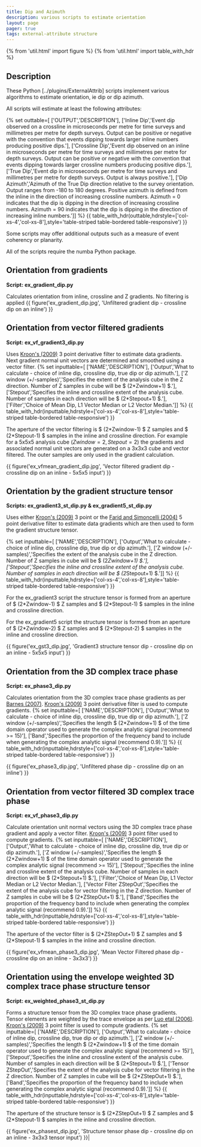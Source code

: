 ```yaml
---
title: Dip and Azimuth
description: various scripts to estimate orientation
layout: page
pager: true
tags: external-attribute structure
---
```


{% from 'util.html' import figure %}
{% from 'util.html' import table_with_hdr %}

## Description
These Python [../plugins/ExternalAttrib] scripts implement various algorithms to estimate orientation, ie dip or dip azimuth.

All scripts will estimate at least the following attributes:

{% set outtable=[
['OUTPUT','DESCRIPTION'],
['Inline Dip','Event dip observed on a crossline in microseconds per metre for time surveys and millimetres per metre for depth surveys. Output can be positive or negative with the convention that events dipping towards larger inline numbers producing positive dips.'],
['Crossline Dip','Event dip observed on an inline in microseconds per metre for time surveys and millimetres per metre for depth surveys. Output can be positive or negative with the convention that events dipping towards larger crossline numbers producing positive dips.'],
['True Dip','Event dip in microseconds per metre for time surveys and millimetres per metre for depth surveys. Output is always positive.'],
['Dip Azimuth','Azimuth of the True Dip direction relative to the survey orientation. Output ranges from -180 to 180 degrees. Positive azimuth is defined from the inline in the direction of increasing crossline numbers. Azimuth = 0 indicates that the dip is dipping in the direction of increasing crossline numbers. Azimuth = 90 indicates that the dip is dipping in the direction of increasing inline numbers.']]
%}
{{ table_with_hdr(outtable,hdrstyle=['col-xs-4','col-xs-8'],style='table-striped table-bordered table-responsive') }}

Some scripts may offer additional outputs such as a measure of event coherency or planarity.

All of the scripts require the numba Python package.

## Orientation from gradients
__Script: ex_gradient_dip.py__

Calculates orientation from inline, crossline and Z gradients. No filtering is applied
{{ figure('ex_gradient_dip.jpg', 'Unfiltered gradient dip - crossline dip on an inline') }}

## Orientation from vector filtered gradients
__Script: ex_vf_gradient3_dip.py__

Uses [Kroon's (2009)](http://www.k-zone.nl/Kroon_DerivativePaper.pdf "NUMERICAL OPTIMIZATION OF KERNEL BASED IMAGE DERIVATIVES. Dirk-Jan Kroon, University of Twente, Enschede") 3 point derivative filter to estimate data gradients. Next gradient normal unit vectors are determined and smoothed using a vector filter.
{% set inputtable=[
['NAME','DESCRIPTION'],
['Output','What to calculate - choice of inline dip, crossline dip, true dip or dip azimuth.'],
['Z window (+/-samples)','Specifies the extent of the analysis cube in the Z direction. Number of Z samples in cube will be $ (2\*Zwindow+1) $.'],
['Stepout','Specifies the inline and crossline extent of the analysis cube. Number of samples in each direction will be $ (2\*Stepout+1) $.'],
['Filter','Choice of Mean Dip, L1 Vector Median or L2 Vector Median.']]
%}
{{ table_with_hdr(inputtable,hdrstyle=['col-xs-4','col-xs-8'],style='table-striped table-bordered table-responsive') }}

The aperture of the vector filtering is $ (2\*Zwindow-1) $ Z samples and $ (2\*Stepout-1) $ samples in the inline and crossline direction. For example for a 5x5x5 analysis cube $(Zwindow=2, Stepout=2)$ the gradients and associated normal unit vectors are generated on a 3x3x3 cube and vector filtered. The outer samples are only used in the gradient calculation.

{{ figure('ex_vfmean_gradient_dip.jpg', 'Vector filtered gradient dip - crossline dip on an inline - 5x5x5 input') }}

## Orientation by the gradient structure tensor
__Scripts: ex_gradient3_st_dip.py & ex_gradient5_st_dip.py__

Uses either [Kroon's (2009)](http://www.k-zone.nl/Kroon_DerivativePaper.pdf "NUMERICAL OPTIMIZATION OF KERNEL BASED IMAGE DERIVATIVES. Dirk-Jan Kroon, University of Twente, Enschede") 3 point or the [Farid and Simoncelli (2004)](http://www.cns.nyu.edu/pub/lcv/farid03-reprint.pdf "Differentiation of Discrete Multidimensional Signals. Hany Farid and Eero P. Simoncelli, IEEE TRANSACTIONS ON IMAGE PROCESSING, VOL. 13, NO. 4, APRIL 2004") 5 point derivative filter to estimate data gradients which are then used to form the gradient structure tensor.

{% set inputtable=[
['NAME','DESCRIPTION'],
['Output','What to calculate - choice of inline dip, crossline dip, true dip or dip azimuth.'],
['Z window (+/-samples)','Specifies the extent of the analysis cube in the Z direction. Number of Z samples in cube will be $ (2*Zwindow+1) $.'],
['Stepout','Specifies the inline and crossline extent of the analysis cube. Number of samples in each direction will be $ (2*Stepout+1) $.']]
%}
{{ table_with_hdr(inputtable,hdrstyle=['col-xs-4','col-xs-8'],style='table-striped table-bordered table-responsive') }}

For the ex_gradient3 script the structure tensor is formed from an aperture of $ (2\*Zwindow-1) $ Z samples and $ (2\*Stepout-1) $ samples in the inline and crossline direction.

For the ex_gradient5 script the structure tensor is formed from an aperture of $ (2\*Zwindow-2) $ Z samples and $ (2\*Stepout-2) $ samples in the inline and crossline direction.

{{ figure('ex_gst3_dip.jpg', 'Gradient3 structure tensor dip - crossline dip on an inline - 5x5x5 input') }}

## Orientation from the 3D complex trace phase
__Script: ex_phase3_dip.py__

Calculates orientation from the 3D complex trace phase gradients as per [Barnes (2007)](http://library.seg.org/doi/abs/10.1190/1.2785048 "A tutorial on complex seismic trace analysis. Arthur E. Barnes. GEOPHYSICS 2007 72:6, W33-W43"). [Kroon's (2009)](http://www.k-zone.nl/Kroon_DerivativePaper.pdf "NUMERICAL OPTIMIZATION OF KERNEL BASED IMAGE DERIVATIVES. Dirk-Jan Kroon, University of Twente, Enschede") 3 point derivative filter is used to compute gradients.
{% set inputtable=[
['NAME','DESCRIPTION'],
['Output','What to calculate - choice of inline dip, crossline dip, true dip or dip azimuth.'],
['Z window (+/-samples)','Specifies the length $ (2\*Zwindow+1) $ of the time domain operator used to generate the complex analytic signal (recommend >= 15)'],
['Band','Specifies the proportion of the frequency band to include when generating the complex analytic signal (recommend 0.9).']]
%}
{{ table_with_hdr(inputtable,hdrstyle=['col-xs-4','col-xs-8'],style='table-striped table-bordered table-responsive') }}

{{ figure('ex_phase3_dip.jpg', 'Unfiltered phase dip - crossline dip on an inline') }}

## Orientation from vector filtered 3D complex trace phase
__Script: ex_vf_phase3_dip.py__

Calculate orientation unit normal vectors using the 3D complex trace phase gradient and apply a vector filter. [Kroon's (2009)](http://www.k-zone.nl/Kroon_DerivativePaper.pdf "NUMERICAL OPTIMIZATION OF KERNEL BASED IMAGE DERIVATIVES. Dirk-Jan Kroon, University of Twente, Enschede") 3 point filter used to compute gradients.
{% set inputtable=[
['NAME','DESCRIPTION'],
['Output','What to calculate - choice of inline dip, crossline dip, true dip or dip azimuth.'],
['Z window (+/-samples)','Specifies the length $ (2\*Zwindow+1) $ of the time domain operator used to generate the complex analytic signal (recommend >= 15)'],
['Stepout','Specifies the inline and crossline extent of the analysis cube. Number of samples in each direction will be $ (2\*Stepout+1) $.'],
['Filter','Choice of Mean Dip, L1 Vector Median or L2 Vector Median.'],
['Vector Filter ZStepOut','Specifies the extent of the analysis cube for vector filtering in the Z direction. Number of Z samples in cube will be $ (2\*ZStepOut+1) $.'],
['Band','Specifies the proportion of the frequency band to include when generating the complex analytic signal (recommend 0.9).']]
%}
{{ table_with_hdr(inputtable,hdrstyle=['col-xs-4','col-xs-8'],style='table-striped table-bordered table-responsive') }}

The aperture of the vector filter is $ (2\*ZStepOut+1) $ Z samples and $ (2\*Stepout-1) $ samples in the inline and crossline direction.

{{ figure('ex_vfmean_phase3_dip.jpg', 'Mean Vector Filtered phase dip - crossline dip on an inline - 3x3x3') }}

## Orientation using the envelope weighted 3D complex trace phase structure tensor
__Script: ex_weighted_phase3_st_dip.py__

Forms a structure tensor from the 3D complex trace phase gradients. Tensor elements are weighted by the trace envelope as per [Luo etal (2006)](http://library.seg.org/doi/abs/10.1190/1.2235591?journalCode=gpysa7 "Computation of dips and azimuths with weighted structural tensor approach. Yi Luo, Yuchun Eugene Wang, Nasher M. AlBinHassan and Mohammed N. Alfaraj, GEOPHYSICS 2006 71:5, V119-V121"). [Kroon's (2009)](http://www.k-zone.nl/Kroon_DerivativePaper.pdf "NUMERICAL OPTIMIZATION OF KERNEL BASED IMAGE DERIVATIVES. Dirk-Jan Kroon, University of Twente, Enschede") 3 point filter is used to compute gradients. 
{% set inputtable=[
['NAME','DESCRIPTION'],
['Output','What to calculate - choice of inline dip, crossline dip, true dip or dip azimuth.'],
['Z window (+/-samples)','Specifies the length $ (2\*Zwindow+1) $ of the time domain operator used to generate the complex analytic signal (recommend >= 15)'],
['Stepout','Specifies the inline and crossline extent of the analysis cube. Number of samples in each direction will be $ (2\*Stepout+1) $.'],
['Tensor ZStepOut','Specifies the extent of the analysis cube for vector filtering in the Z direction. Number of Z samples in cube will be $ (2\*ZStepOut+1) $.'],
['Band','Specifies the proportion of the frequency band to include when generating the complex analytic signal (recommend 0.9).']]
%}
{{ table_with_hdr(inputtable,hdrstyle=['col-xs-4','col-xs-8'],style='table-striped table-bordered table-responsive') }}

The aperture of the structure tensor is $ (2\*ZStepOut+1) $ Z samples and $ (2\*Stepout-1) $ samples in the inline and crossline direction.

{{ figure('ex_phasest_dip.jpg', 'Structure tensor phase dip - crossline dip on an inline - 3x3x3 tensor input') }}| 

